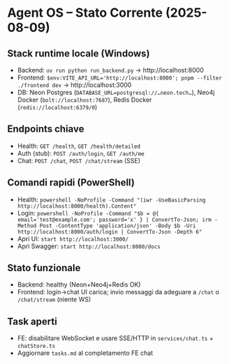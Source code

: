 # Agent OS – Stato Corrente (2025-08-09)

## Stack runtime locale (Windows)
- Backend: `uv run python run_backend.py` → http://localhost:8000
- Frontend: `$env:VITE_API_URL='http://localhost:8000'; pnpm --filter ./frontend dev` → http://localhost:3000
- DB: Neon Postgres (`DATABASE_URL=postgresql://…neon.tech…`), Neo4j Docker (`bolt://localhost:7687`), Redis Docker (`redis://localhost:6379/0`)

## Endpoints chiave
- Health: `GET /health`, `GET /health/detailed`
- Auth (stub): `POST /auth/login`, `GET /auth/me`
- Chat: `POST /chat`, `POST /chat/stream` (SSE)

## Comandi rapidi (PowerShell)
- Health: `powershell -NoProfile -Command "(iwr -UseBasicParsing http://localhost:8000/health).Content"`
- Login: `powershell -NoProfile -Command "$b = @{ email='test@example.com'; password='x' } | ConvertTo-Json; irm -Method Post -ContentType 'application/json' -Body $b -Uri http://localhost:8000/auth/login | ConvertTo-Json -Depth 6"`
- Apri UI: `start http://localhost:3000/`
- Apri Swagger: `start http://localhost:8000/docs`

## Stato funzionale
- Backend: healthy (Neon+Neo4j+Redis OK)
- Frontend: login→chat UI carica; invio messaggi da adeguare a `/chat` o `/chat/stream` (niente WS)

## Task aperti
- FE: disabilitare WebSocket e usare SSE/HTTP in `services/chat.ts` + `chatStore.ts`
- Aggiornare `tasks.md` al completamento FE chat

